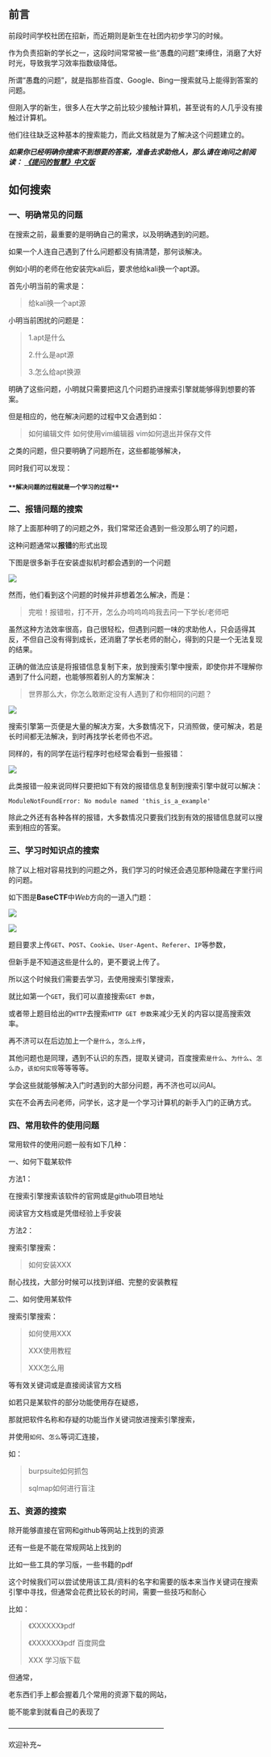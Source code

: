 ## 前言

前段时间学校社团在招新，而近期则是新生在社团内初步学习的时候。

作为负责招新的学长之一，这段时间常常被一些“愚蠢的问题”束缚住，消磨了大好时光，导致我学习效率指数级降低。

所谓“愚蠢的问题”，就是指那些百度、Google、Bing一搜索就马上能得到答案的问题。

但刚入学的新生，很多人在大学之前比较少接触计算机，甚至说有的人几乎没有接触过计算机。

他们往往缺乏这种基本的搜索能力，而此文档就是为了解决这个问题建立的。

***如果你已经明确你搜索不到想要的答案，准备去求助他人，那么请在询问之前阅读：
[《提问的智慧》中文版 ](https://github.com/tvvocold/How-To-Ask-Questions-The-Smart-Way)***

## 如何搜索

### 一、明确常见的问题

在搜索之前，最重要的是明确自己的需求，以及明确遇到的问题。

如果一个人连自己遇到了什么问题都没有搞清楚，那何谈解决。

例如小明的老师在他安装完kali后，要求他给kali换一个apt源。

首先小明当前的需求是：

>  给kali换一个apt源

小明当前困扰的问题是：

> 1.apt是什么
>
> 2.什么是apt源
>
> 3.怎么给apt换源

明确了这些问题，小明就只需要把这几个问题扔进搜索引擎就能够得到想要的答案。

但是相应的，他在解决问题的过程中又会遇到如：

> 如何编辑文件
> 如何使用vim编辑器
> vim如何退出并保存文件

之类的问题，但只要明确了问题所在，这些都能够解决，

同时我们可以发现：

#### `**解决问题的过程就是一个学习的过程**`

### 二、报错问题的搜索

除了上面那种明了的问题之外，我们常常还会遇到一些没那么明了的问题，

这种问题通常以**报错**的形式出现

下图是很多新手在安装虚拟机时都会遇到的一个问题

![](https://github.com/ClearWine04/The-Wisdom-of-Search/blob/main/sousuo/1.png)

然而，他们看到这个问题的时候并非想着怎么解决，而是：

> 完啦！报错啦，打不开，怎么办呜呜呜呜我去问一下学长/老师吧

虽然这种方法效率很高，自己很轻松，但遇到问题一味的求助他人，只会适得其反，不但自己没有得到成长，还消磨了学长老师的耐心，得到的只是一个无法复现的结果。

正确的做法应该是将报错信息复制下来，放到搜索引擎中搜索，即使你并不理解你遇到了什么问题，也能够照着别人的方案解决：

> 世界那么大，你怎么敢断定没有人遇到了和你相同的问题？

![](https://github.com/ClearWine04/The-Wisdom-of-Search/blob/main/sousuo/2.png)

搜索引擎第一页便是大量的解决方案，大多数情况下，只消照做，便可解决，若是长时间都无法解决，到时再找学长老师也不迟。

同样的，有的同学在运行程序时也经常会看到一些报错：

![](https://github.com/ClearWine04/The-Wisdom-of-Search/blob/main/sousuo/3.png)

此类报错一般来说同样只要把如下有效的报错信息复制到搜索引擎中就可以解决：

```
ModuleNotFoundError: No module named 'this_is_a_example'
```

除此之外还有各种各样的报错，大多数情况只要我们找到有效的报错信息就可以搜索到相应的答案。

### 三、学习时知识点的搜索

除了以上相对容易找到的问题之外，我们学习的时候还会遇见那种隐藏在字里行间的问题。

如下图是**BaseCTF**中*Web*方向的一道入门题：

![](https://github.com/ClearWine04/The-Wisdom-of-Search/blob/main/sousuo/4.png)

![](https://github.com/ClearWine04/The-Wisdom-of-Search/blob/main/sousuo/5.png)

题目要求上传`GET`、`POST`、`Cookie`、`User-Agent`、`Referer`、`IP`等参数，

但新手是不知道这些是什么的，更不要说上传了。

所以这个时候我们需要去学习，去使用搜索引擎搜索，

就比如第一个`GET`，我们可以直接搜索`GET 参数`，

或者带上题目给出的`HTTP`去搜索`HTTP GET 参数`来减少无关的内容以提高搜索效率。

再不济可以在后边加上一个`是什么`，`怎么上传`，

其他问题也是同理，遇到不认识的东西，提取关键词，百度搜索`是什么`、`为什么`、`怎么办`，`该如何实现`等等等等。

学会这些就能够解决入门时遇到的大部分问题，再不济也可以问AI。

实在不会再去问老师，问学长，这才是一个学习计算机的新手入门的正确方式。
### 四、常用软件的使用问题

常用软件的使用问题一般有如下几种：

一、如何下载某软件

方法1：

在搜索引擎搜索该软件的官网或是github项目地址

阅读官方文档或是凭借经验上手安装

方法2：

搜索引擎搜索：

> 如何安装XXX

耐心找找，大部分时候可以找到详细、完整的安装教程

二、如何使用某软件

搜索引擎搜索：

> 如何使用XXX
>
> XXX使用教程
>
> XXX怎么用

等有效关键词或是直接阅读官方文档

如若只是某软件的部分功能使用存在疑惑，

那就把软件名称和存疑的功能当作关键词放进搜索引擎搜索，

并使用`如何`、`怎么`等词汇连接，

如：

> burpsuite如何抓包
>
> sqlmap如何进行盲注

### 五、资源的搜索

除开能够直接在官网和github等网站上找到的资源

还有一些是不能在常规网站上找到的

比如一些工具的学习版，一些书籍的pdf

这个时候我们可以尝试使用该工具/资料的名字和需要的版本来当作关键词在搜索引擎中寻找，但通常会花费比较长的时间，需要一些技巧和耐心

比如：

> 《XXXXXX》pdf
>
> 《XXXXXX》pdf 百度网盘
>
> XXX 学习版下载

但通常，

老东西们手上都会握着几个常用的资源下载的网站，

能不能拿到就看自己的表现了

——————————————————————


欢迎补充~

